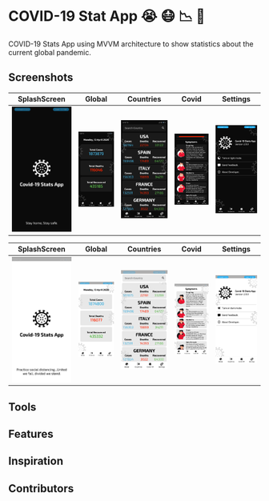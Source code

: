 # COVID-19 Stat App :sob: :mask: :chart_with_downwards_trend: :iphone:
 COVID-19 Stats App using MVVM architecture to show statistics about the current global pandemic.

## Screenshots
| SplashScreen | Global | Countries | Covid | Settings |
| ------ | ----- | ------ | ------ | ------ |
|![SplashScreen](/art/splash-dark.png) | ![Global](/art/global-dark.png) | ![Countries](/art/countries-dark.png) | ![Covid](/art/covid-dark.png) | ![Settings](/art/settings-dark.png) |

| SplashScreen | Global | Countries | Covid | Settings |
| ------ | ----- | ------ | ------ | ------ |
|![SplashScreen](/art/splash-light.png) | ![Global](/art/gobal-light.png) | ![Countries](/art/countries-light.png) | ![Covid](/art/covid-light.png) | ![Settings](/art/settings-light.png) |
## Tools


## Features

## Inspiration


## Contributors



